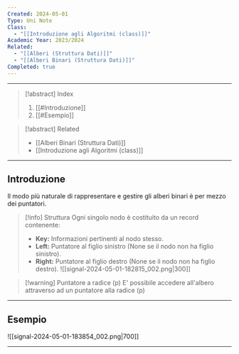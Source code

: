 ```yaml
---
Created: 2024-05-01
Type: Uni Note
Class:
  - "[[Introduzione agli Algoritmi (class)]]"
Academic Year: 2023/2024
Related:
  - "[[Alberi (Struttura Dati)]]"
  - "[[Alberi Binari (Struttura Dati)]]"
Completed: true
---
```

---

>[!abstract] Index
>1. [[#Introduzione]]
>2. [[#Esempio]]

>[!abstract] Related
>- [[Alberi Binari (Struttura Dati)]]
>- [[Introduzione agli Algoritmi (class)]]

---
## Introduzione

Il modo più naturale di rappresentare e gestire gli alberi binari è per mezzo dei puntatori.

>[!info] Struttura
>Ogni singolo nodo è costituito da un record contenente:
>- **Key:** Informazioni pertinenti al nodo stesso.
>- **Left:** Puntatore al figlio sinistro (None se il nodo non ha figlio sinistro).
>- **Right:** Puntatore al figlio destro (None se il nodo non ha figlio destro).
>![[signal-2024-05-01-182815_002.png|300]]

>[!warning] Puntatore a radice (p)
>E' possibile accedere all'albero attraverso ad un puntatore alla radice (p)

---
## Esempio

![[signal-2024-05-01-183854_002.png|700]]

---